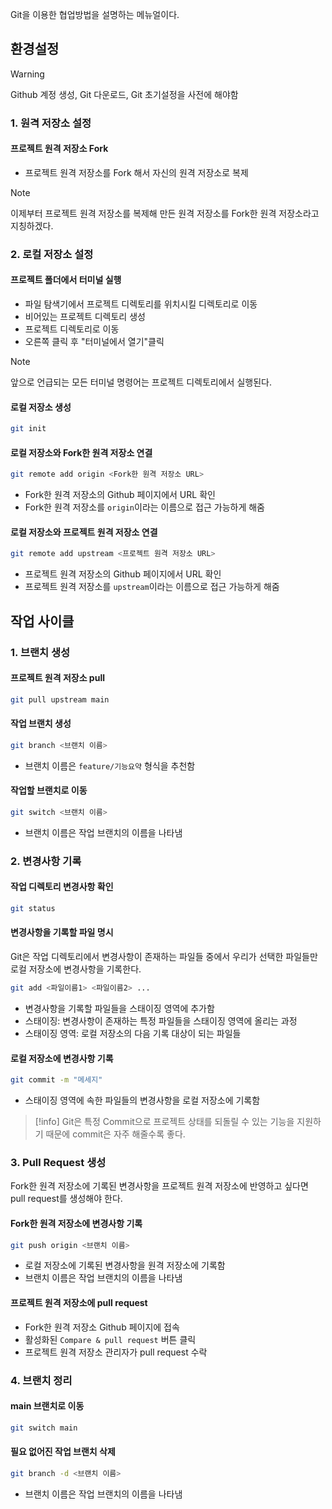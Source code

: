 Git을 이용한 협업방법을 설명하는 메뉴얼이다.
## 환경설정
>[!warning]
>Github 계정 생성, Git 다운로드, Git 초기설정을 사전에 해야함
### 1. 원격 저장소 설정
#### 프로젝트 원격 저장소 Fork
- 프로젝트 원격 저장소를 Fork 해서 자신의 원격 저장소로 복제

>[!note]
>이제부터 프로젝트 원격 저장소를 복제해 만든 원격 저장소를 Fork한 원격 저장소라고 지칭하겠다.

### 2. 로컬 저장소 설정
#### 프로젝트 폴더에서 터미널 실행
- 파일 탐색기에서 프로젝트 디렉토리를 위치시킬 디렉토리로 이동
- 비어있는 프로젝트 디렉토리 생성
- 프로젝트 디렉토리로 이동
- 오른쪽 클릭 후 "터미널에서 열기"클릭

>[!note]
>앞으로 언급되는 모든 터미널 명령어는 프로젝트 디렉토리에서 실행된다.
#### 로컬 저장소 생성
```bash
git init
```
#### 로컬 저장소와 Fork한 원격 저장소 연결
```bash
git remote add origin <Fork한 원격 저장소 URL>
```
- Fork한 원격 저장소의 Github 페이지에서 URL 확인
- Fork한 원격 저장소를 `origin`이라는 이름으로 접근 가능하게 해줌
#### 로컬 저장소와 프로젝트 원격 저장소 연결
```bash
git remote add upstream <프로젝트 원격 저장소 URL>
```
- 프로젝트 원격 저장소의 Github 페이지에서 URL 확인
- 프로젝트 원격 저장소를 `upstream`이라는 이름으로 접근 가능하게 해줌
## 작업 사이클
### 1. 브랜치 생성
#### 프로젝트 원격 저장소 pull
```bash
git pull upstream main
```
#### 작업 브랜치 생성
```bash
git branch <브랜치 이름>
```
- 브랜치 이름은 `feature/기능요약` 형식을 추천함
#### 작업할 브랜치로 이동
```bash
git switch <브랜치 이름>
```
- 브랜치 이름은 작업 브랜치의 이름을 나타냄
### 2. 변경사항 기록
#### 작업 디렉토리 변경사항 확인
```bash
git status
```
#### 변경사항을 기록할 파일 명시
Git은 작업 디렉토리에서 변경사항이 존재하는 파일들 중에서 우리가 선택한 파일들만 로컬 저장소에 변경사항을 기록한다.
```bash
git add <파일이름1> <파일이름2> ...
```
- 변경사항을 기록할 파일들을 스태이징 영역에 추가함
- 스태이징: 변경사항이 존재하는 특정 파일들을 스태이징 영역에 올리는 과정
- 스태이징 영역: 로컬 저장소의 다음 기록 대상이 되는 파일들
#### 로컬 저장소에 변경사항 기록
```bash
git commit -m "메세지"
```
- 스태이징 영역에 속한 파일들의 변경사항을 로컬 저장소에 기록함

>[!info]
>Git은 특정 Commit으로 프로젝트 상태를 되돌릴 수 있는 기능을 지원하기 때문에 commit은 자주 해줄수록 좋다.
### 3. Pull Request 생성
Fork한 원격 저장소에 기록된 변경사항을 프로젝트 원격 저장소에 반영하고 싶다면 pull request를 생성해야 한다.
#### Fork한 원격 저장소에 변경사항 기록
```bash
git push origin <브랜치 이름>
```
- 로컬 저장소에 기록된 변경사항을 원격 저장소에 기록함
- 브랜치 이름은 작업 브랜치의 이름을 나타냄
#### 프로젝트 원격 저장소에 pull request
- Fork한 원격 저장소 Github 페이지에 접속
- 활성화된 `Compare & pull request` 버튼 클릭
- 프로젝트 원격 저장소 관리자가 pull request 수락
### 4. 브랜치 정리
#### main 브랜치로 이동
```bash
git switch main
```
#### 필요 없어진 작업 브랜치 삭제
```bash
git branch -d <브랜치 이름>
```
- 브랜치 이름은 작업 브랜치의 이름을 나타냄
